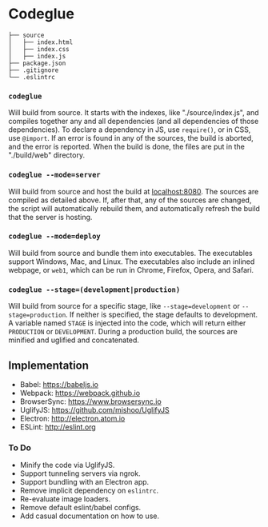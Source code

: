 # Codeglue #

```
├── source
│   ├── index.html
│   ├── index.css
│   ├── index.js
├── package.json
├── .gitignore
└── .eslintrc
```

### `codeglue` ###

Will build from source. It starts with the indexes, like "./source/index.js", and compiles together any and all dependencies (and all dependencies of those dependencies). To declare a dependency in JS, use `require()`, or in CSS, use `@import`. If an error is found in any of the sources, the build is aborted, and the error is reported. When the build is done, the files are put in the "./build/web" directory.

### `codeglue --mode=server` ###

Will build from source and host the build at [localhost:8080](http://localhost:8080). The sources are compiled as detailed above. If, after that, any of the sources are changed, the script will automatically rebuild them, and automatically refresh the build that the server is hosting.

### `codeglue --mode=deploy` ###

Will build from source and bundle them into executables. The executables support Windows, Mac, and Linux. The executables also include an inlined webpage, or `web1`, which can be run in Chrome, Firefox, Opera, and Safari.

### `codeglue --stage=(development|production)` ###

Will build from source for a specific stage, like `--stage=development` or `--stage=production`. If neither is specified, the stage defaults to development. A variable named `STAGE` is injected into the code, which will return either `PRODUCTION` or `DEVELOPMENT`. During a production build, the sources are minified and uglified and concatenated.

## Implementation ##

- Babel: https://babeljs.io
- Webpack: https://webpack.github.io
- BrowserSync: https://www.browsersync.io
- UglifyJS: https://github.com/mishoo/UglifyJS
- Electron: http://electron.atom.io
- ESLint: http://eslint.org

### To Do ###

* Minify the code via UglifyJS.
* Support tunneling servers via ngrok.
* Support bundling with an Electron app.
* Remove implicit dependency on `eslintrc`.
* Re-evaluate image loaders.
* Remove default eslint/babel configs.
* Add casual documentation on how to use.
